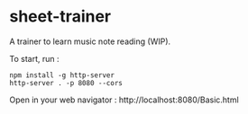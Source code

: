 # sheet-trainer

A trainer to learn music note reading (WIP).

To start, run :

```
npm install -g http-server
http-server . -p 8080 --cors
```

Open in your web navigator : http://localhost:8080/Basic.html
